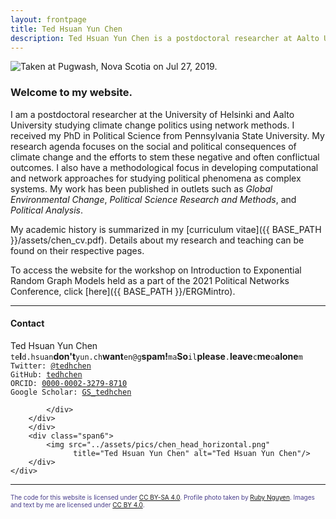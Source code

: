 ```yaml
---
layout: frontpage
title: Ted Hsuan Yun Chen
description: Ted Hsuan Yun Chen is a postdoctoral researcher at Aalto University and University of Helsinki.
---
```




<div class="container-narrownomargin">
<img src="../assets/pics/banners/pugwash_peacehall.jpg" 
		title= "Taken at Pugwash, Nova Scotia on Jul 27, 2019." alt="Taken at Pugwash, Nova Scotia on Jul 27, 2019."/>
</div>



### Welcome to my website.

I am a postdoctoral researcher at the University of Helsinki and Aalto University studying climate change politics using network methods. I received my PhD in Political Science from Pennsylvania State University. My research agenda focuses on the social and political consequences of climate change and the efforts to stem these negative and often conflictual outcomes. I also have a methodological focus in developing computational and network approaches for studying political phenomena as complex systems. My work has been published in outlets such as _Global Environmental Change_, _Political Science Research and Methods_, and _Political Analysis_.

My academic history is summarized in my [curriculum vitae]({{ BASE_PATH }}/assets/chen_cv.pdf). Details about my research and teaching can be found on their respective pages.<br/>

To access the website for the workshop on Introduction to Exponential Random Graph Models held as a part of the 2021 Political Networks Conference, click [here]({{ BASE_PATH }}/ERGMintro).


---

<div class="container-narrownomargin">
    <div class="row-fluid">
        <div class="span6">
		<h4><a name="contact"></a>Contact</h4>
		<div class="row-fluid">
			<div class="span6">
				Ted Hsuan Yun Chen<br/>
				<div id="hide_email">
					<code>te</code><b>I</b><code>d.hsuan</code><b>don't</b><code>yun.ch</code><b>want</b><code>en@g</code><b>spam!</b><code>ma</code><b>So</b><code>il</code><b>please</b><code>.</code><b>leave</b><code>c</code><b>me</b><code>o</code><b>alone</b><code>m</code><br/>
				</div>
				<code>Twitter: <a href="https://twitter.com/tedhchen">@tedhchen</a></code><br/>
				<code>GitHub: <a href="https://github.com/tedhchen">tedhchen</a></code><br/>
				<code>ORCID: <a href="https://orcid.org/0000-0002-3279-8710">0000-0002-3279-8710</a></code><br/>
				<code>Google Scholar: <a href="http://bit.ly/GS_tedhchen">GS_tedhchen</a></code><br/>
			</div>
			<div class="span6">

			</div>
		</div>
        </div>
        <div class="span6">
            <img src="../assets/pics/chen_head_horizontal.png"
                  title="Ted Hsuan Yun Chen" alt="Ted Hsuan Yun Chen"/>
        </div>
    </div>
</div>

---

<div class="container-narrownomargin pull-right">
  <font size="1" color="darkslateblue">The code for this website is licensed under <a href="https://creativecommons.org/licenses/by-sa/4.0/">CC BY-SA 4.0</a>. Profile photo taken by <a href="https://www.rubynguyen.photography/">Ruby Nguyen</a>. Images and text by me are licensed under <a href="https://creativecommons.org/licenses/by/4.0/">CC BY 4.0</a>.</font>
</div>
